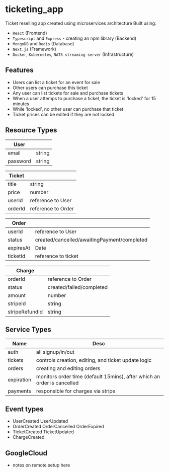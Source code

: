 # ticketing_app
Ticket reselling app created using microservices architecture
Built using:
- `React` (Frontend)
- `Typescript` and `Express` - creating an npm library (Backend)
- `MongoDB` and `Redis` (Database)
- `Next.js` (Framework)
- `Docker`, `Kubernetes`, `NATS streaming server` (Infrastructure)

## Features
- Users can list a ticket for an event for sale
- Other users can purchase this ticket
- Any user can list tickets for sale and purchase tickets
- When a user attemps to purchase a ticket, the ticket is 'locked' for 15 minutes
- While 'locked', no other user can purchase that ticket
- Ticket prices can be edited if they are not locked

## Resource Types

|User||
|---|---|
|email|string|
|password|string|

|Ticket||
|---|---|
|title|string|
|price|number|
|userId|reference to User|
|orderId|reference to Order|

|Order||
|---|---|
|userId|reference to User|
|status|created/cancelled/awaitingPayment/completed|
|expiresAt|Date|
|ticketId|reference to ticket|

|Charge||
|---|---|
|orderId|reference to Order|
|status|created/failed/completed|
|amount|number|
|stripeId|string|
|stripeRefundId|string|

## Service Types

|Name|Desc|
|---|---|
|auth|all signup/in/out|
|tickets|controls creation, editing, and ticket update logic|
|orders|creating and editing orders|
|expiration|monitors order time (default 15mins), after which an order is cancelled|
|payments|responsible for charges via stripe|

## Event types
- UserCreated UserUpdated
- OrderCreated OrderCancelled OrderExpired
- TicketCreated TicketUpdated
- ChargeCreated

## GoogleCloud
- notes on remote setup here
